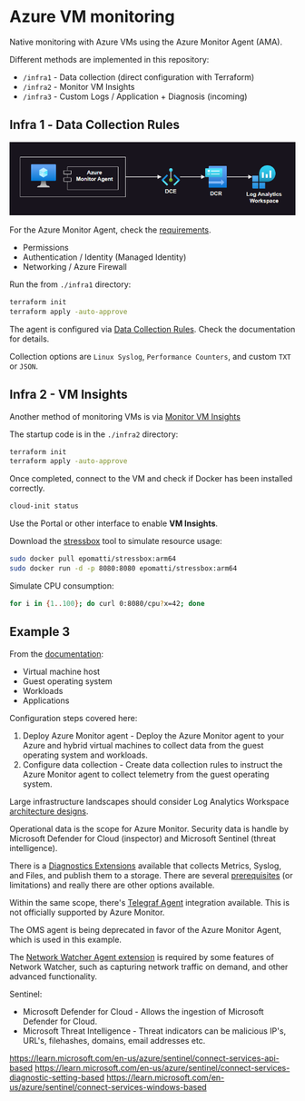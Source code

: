 # Azure VM monitoring

Native monitoring with Azure VMs using the Azure Monitor Agent (AMA).

Different methods are implemented in this repository:

- `/infra1` - Data collection (direct configuration with Terraform)
- `/infra2` - Monitor VM Insights
- `/infra3` - Custom Logs / Application + Diagnosis (incoming)

## Infra 1️ - Data Collection Rules

<img src=".assets/monitor1.png" width=650 />

For the Azure Monitor Agent, check the [requirements][1].

- Permissions
- Authentication / Identity (Managed Identity)
- Networking / Azure Firewall

Run the from `./infra1` directory:

```sh
terraform init
terraform apply -auto-approve
```

The agent is configured via [Data Collection Rules][2]. Check the documentation for details.

Collection options are `Linux Syslog`, `Performance Counters`,  and custom `TXT` or `JSON`.

## Infra 2 - VM Insights

Another method of monitoring VMs is via [Monitor VM Insights][3]

The startup code is in the `./infra2` directory:

```sh
terraform init
terraform apply -auto-approve
```

Once completed, connect to the VM and check if Docker has been installed correctly.

```sh
cloud-init status
```

Use the Portal or other interface to enable **VM Insights**.

Download the [stressbox][4] tool to simulate resource usage:

```sh
sudo docker pull epomatti/stressbox:arm64
sudo docker run -d -p 8080:8080 epomatti/stressbox:arm64
```

Simulate CPU consumption:

```sh
for i in {1..100}; do curl 0:8080/cpu?x=42; done
```

## Example 3

From the [documentation][5]:

- Virtual machine host
- Guest operating system
- Workloads
- Applications

Configuration steps covered here:

1. Deploy Azure Monitor agent - Deploy the Azure Monitor agent to your Azure and hybrid virtual machines to collect data from the guest operating system and workloads.
2. Configure data collection - Create data collection rules to instruct the Azure Monitor agent to collect telemetry from the guest operating system.

Large infrastructure landscapes should consider Log Analytics Workspace [architecture designs][6].

Operational data is the scope for Azure Monitor. Security data is handle by Microsoft Defender for Cloud (inspector) and Microsoft Sentinel (threat intelligence).

There is a [Diagnostics Extensions][7] available that collects Metrics, Syslog, and Files, and publish them to a storage. There are several [prerequisites][8] (or limitations) and really there are other options available.

Within the same scope, there's [Telegraf Agent][10] integration available. This is not officially supported by Azure Monitor.

The OMS agent is being deprecated in favor of the Azure Monitor Agent, which is used in this example.

The [Network Watcher Agent extension][9] is required by some features of Network Watcher, such as capturing network traffic on demand, and other advanced functionality.

Sentinel:
 - Microsoft Defender for Cloud - Allows the ingestion of Microsoft Defender for Cloud.
 - Microsoft Threat Intelligence - Threat indicators can be malicious IP's, URL's, filehashes, domains, email addresses etc.

https://learn.microsoft.com/en-us/azure/sentinel/connect-services-api-based
https://learn.microsoft.com/en-us/azure/sentinel/connect-services-diagnostic-setting-based
https://learn.microsoft.com/en-us/azure/sentinel/connect-services-windows-based




[1]: https://learn.microsoft.com/en-us/azure/azure-monitor/agents/azure-monitor-agent-manage?tabs=azure-portal
[2]: https://learn.microsoft.com/en-us/azure/azure-monitor/agents/data-collection-rule-azure-monitor-agent?tabs=portal
[3]: https://learn.microsoft.com/en-us/azure/azure-monitor/vm/vminsights-overview
[4]: https://github.com/epomatti/stressbox
[5]: https://learn.microsoft.com/en-us/azure/azure-monitor/vm/monitor-virtual-machine
[6]: https://learn.microsoft.com/en-us/azure/azure-monitor/logs/workspace-design
[7]: https://learn.microsoft.com/en-us/azure/virtual-machines/extensions/diagnostics-linux?toc=%2Fazure%2Fazure-monitor%2Ftoc.json&tabs=azcli
[8]: https://learn.microsoft.com/en-us/azure/virtual-machines/extensions/diagnostics-linux?toc=%2Fazure%2Fazure-monitor%2Ftoc.json&tabs=azcli#prerequisites
[9]: https://learn.microsoft.com/en-us/azure/virtual-machines/extensions/network-watcher-linux?toc=%2Fazure%2Fnetwork-watcher%2Ftoc.json
[10]: https://learn.microsoft.com/en-us/azure/azure-monitor/essentials/collect-custom-metrics-linux-telegraf?tabs=ubuntu

